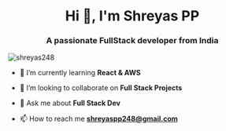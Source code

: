 <h1 align="center">Hi 👋, I'm Shreyas PP</h1>
<h3 align="center">A passionate FullStack developer from India</h3>

<p align="left"> <img src="https://komarev.com/ghpvc/?username=shreyas248&label=Profile%20views&color=0e75b6&style=flat" alt="shreyas248" /> </p>

- 🌱 I’m currently learning **React & AWS**

- 👯 I’m looking to collaborate on **Full Stack Projects**

- 💬 Ask me about **Full Stack Dev**

- 📫 How to reach me **shreyaspp248@gmail.com**


